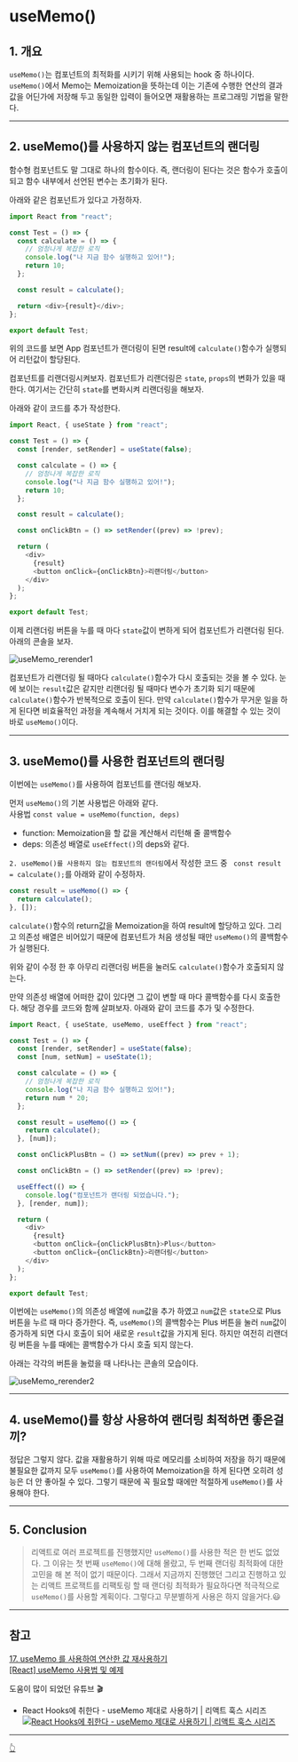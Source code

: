 # useMemo()

## 1. 개요

`useMemo()`는 컴포넌트의 최적화를 시키기 위해 사용되는 hook 중 하나이다. `useMemo()`에서 Memo는 Memoization을 뜻하는데 이는 기존에 수행한 연산의 결과값을 어딘가에 저장해 두고 동일한 입력이 들어오면 재활용하는 프로그래밍 기법을 말한다.

---

## 2. useMemo()를 사용하지 않는 컴포넌트의 랜더링

함수형 컴포넌트도 말 그대로 하나의 함수이다. 즉, 랜더링이 된다는 것은 함수가 호출이 되고 함수 내부에서 선언된 변수는 초기화가 된다.

아래와 같은 컴포넌트가 있다고 가정하자.

```js
import React from "react";

const Test = () => {
  const calculate = () => {
    // 엄청나게 복잡한 로직
    console.log("나 지금 함수 실행하고 있어!");
    return 10;
  };

  const result = calculate();

  return <div>{result}</div>;
};

export default Test;
```

위의 코드를 보면 App 컴포넌트가 랜더링이 된면 result에 `calculate()`함수가 실행되어 리턴값이 할당된다.

컴포넌트를 리랜더링시켜보자. 컴포넌트가 리랜더링은 `state`, `props`의 변화가 있을 때 한다. 여기서는 간단히 `state`를 변화시켜 리랜더링을 해보자.

아래와 같이 코드를 추가 작성한다.

```js
import React, { useState } from "react";

const Test = () => {
  const [render, setRender] = useState(false);

  const calculate = () => {
    // 엄청나게 복잡한 로직
    console.log("나 지금 함수 실행하고 있어!");
    return 10;
  };

  const result = calculate();

  const onClickBtn = () => setRender((prev) => !prev);

  return (
    <div>
      {result}
      <button onClick={onClickBtn}>리랜더링</button>
    </div>
  );
};

export default Test;
```

이제 리랜더링 버튼을 누를 때 마다 `state`값이 변하게 되어 컴포넌트가 리랜더링 된다. 아래의 콘솔을 보자.

![useMemo_rerender1](/image/React/UseMemo/useMemo_rereder1.png)

컴포넌트가 리랜더링 될 때마다 `calculate()`함수가 다시 호출되는 것을 볼 수 있다. 눈에 보이는 `result`값은 같지만 리랜더링 될 때마다 변수가 초기화 되기 때문에 `calculate()`함수가 반복적으로 호출이 된다. 만약 `calculate()`함수가 무거운 일을 하게 된다면 비효율적인 과정을 계속해서 거치게 되는 것이다. 이를 해결할 수 있는 것이 바로 `useMemo()`이다.

---

## 3. useMemo()를 사용한 컴포넌트의 랜더링

이번에는 `useMemo()`를 사용하여 컴포넌트를 랜더링 해보자.

먼저 `useMemo()`의 기본 사용법은 아래와 같다.  
사용법 `const value = useMemo(function, deps)`

- function: Memoization을 할 값을 계산해서 리턴해 줄 콜백함수
- deps: 의존성 배열로 `useEffect()`의 deps와 같다.

`2. useMemo()를 사용하지 않는 컴포넌트의 랜더링`에서 작성한 코드 중 ` const result = calculate();`를 아래와 같이 수정하자.

```js
const result = useMemo(() => {
  return calculate();
}, []);
```

`calculate()`함수의 return값을 Memoization을 하여 result에 할당하고 있다. 그리고 의존성 배열은 비어있기 때문에 컴포넌트가 처음 생성될 때만 `useMemo()`의 콜백함수가 실행된다.

위와 같이 수정 한 후 아무리 리랜더링 버튼을 눌러도 `calculate()`함수가 호출되지 않는다.

만약 의존성 배열에 어떠한 값이 있다면 그 값이 변할 때 마다 콜백함수를 다시 호출한다. 해당 경우를 코드와 함께 살펴보자. 아래와 같이 코드를 추가 및 수정한다.

```js
import React, { useState, useMemo, useEffect } from "react";

const Test = () => {
  const [render, setRender] = useState(false);
  const [num, setNum] = useState(1);

  const calculate = () => {
    // 엄청나게 복잡한 로직
    console.log("나 지금 함수 실행하고 있어!");
    return num * 20;
  };

  const result = useMemo(() => {
    return calculate();
  }, [num]);

  const onClickPlusBtn = () => setNum((prev) => prev + 1);

  const onClickBtn = () => setRender((prev) => !prev);

  useEffect(() => {
    console.log("컴포넌트가 랜더링 되었습니다.");
  }, [render, num]);

  return (
    <div>
      {result}
      <button onClick={onClickPlusBtn}>Plus</button>
      <button onClick={onClickBtn}>리랜더링</button>
    </div>
  );
};

export default Test;
```

이번에는 `useMemo()`의 의존성 배열에 `num`값을 추가 하였고 `num`값은 `state`으로 Plus 버튼을 누르 때 마다 증가한다. 즉, `useMemo()`의 콜백함수는 Plus 버튼을 눌러 `num`값이 증가하게 되면 다시 호출이 되어 새로운 `result`값을 가지게 된다. 하지만 여전히 리랜더링 버튼을 누를 때에는 콜백함수가 다시 호출 되지 않는다.

아래는 각각의 버튼을 눌렀을 때 나타나는 콘솔의 모습이다.

![useMemo_rerender2](/image/React/UseMemo/useMemo_rerender2.png)

---

## 4. useMemo()를 항상 사용하여 랜더링 최적하면 좋은걸끼?

정답은 그렇지 않다. 값을 재활용하기 위해 따로 메모리를 소비하여 저장을 하기 때문에 불필요한 값까지 모두 `useMemo()`를 사용하여 Memoization을 하게 된다면 오히려 성능은 더 안 좋아질 수 있다. 그렇기 때문에 꼭 필요할 때에만 적절하게 `useMemo()`를 사용해야 한다.

---

## 5. Conclusion

> 리액트로 여러 프로젝트를 진행했지만 `useMemo()`를 사용한 적은 한 번도 없었다. 그 이유는 첫 번째 `useMemo()`에 대해 몰랐고, 두 번째 랜더링 최적화에 대한 고민을 해 본 적이 없기 때문이다. 그래서 지금까지 진행했던 그리고 진행하고 있는 리액트 프로잭트를 리팩토링 할 때 랜더링 최적화가 필요하다면 적극적으로 `useMemo()`를 사용할 계획이다. 그렇다고 무분별하게 사용은 하지 않을거다.😃

---

## 참고

[17. useMemo 를 사용하여 연산한 값 재사용하기](https://react.vlpt.us/basic/17-useMemo.html)  
[[React] useMemo 사용법 및 예제](https://itprogramming119.tistory.com/entry/React-useMemo-%EC%82%AC%EC%9A%A9%EB%B2%95-%EB%B0%8F-%EC%98%88%EC%A0%9C)

도움이 많이 되었던 유튜브 🎬

- React Hooks에 취한다 - useMemo 제대로 사용하기 | 리액트 훅스 시리즈  
  [![React Hooks에 취한다 - useMemo 제대로 사용하기 | 리액트 훅스 시리즈](https://img.youtube.com/vi/e-CnI8Q5RY4/0.jpg)](https://www.youtube.com/watch?v=e-CnI8Q5RY4)

---

[👆](#usememo)
